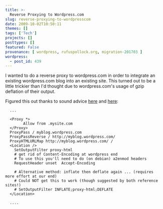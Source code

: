 ```yaml
---
title: >-
  Reverse Proxying to Wordpress.com
slug: reverse-proxying-to-wordpresscom
date: 2009-10-02T10:50:11
themes: []
tags: ['Tech']
projects: []
posttypes: []
featured: False
provenance: [ wordpress, rufuspollock.org, migration-201703 ]
wordpress:
  - post_id: 439
---
```


I wanted to do a reverse proxy to wordpress.com in order to integrate an existing wordpress.com blog into an existing site. This turned out to be a little trickier than I'd thought due to wordpress.com's usage of gzip deflation of their output.

Figured this out thanks to sound advice [here](http://www.apachetutor.org/admin/reverseproxies) and [here](http://wiki.uniformserver.com/index.php/Reverse_Proxy_Server_2:_mod_proxy_html_2):

      ...

      <Proxy *>
            Allow from .mysite.com
      </Proxy>
      ProxyPass / myblog.wordpress.com
      ProxyPassReverse / http://myblog.wordpress.com/
      ProxyHTMLURLMap http://myblog.wordpress.com/ /
      <Location />
        SetOutputFilter proxy-html
        # get rid of Content-Encoding at wordpress end
        # To use this you'll need to do (on debian) a2enmod headers
        RequestHeader unset  Accept-Encoding

        # Alternative method: inflate then deflate again ... (requires more effort at our end)
        # Could NOT get this to work (though suggested by both reference sites!)
        # SetOutputFilter INFLATE;proxy-html;DEFLATE
      </Location>

      ....


